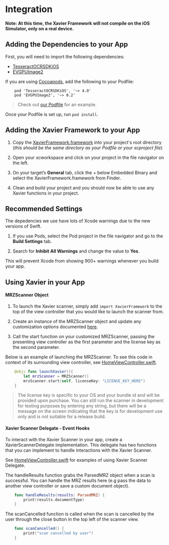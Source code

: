 # Integration
**Note: At this time, the Xavier Framework will not compile on the iOS Simulator, only on a real device.**
## Adding the Dependencies to your App

First, you will need to import the following dependencies:
 * [TesseractOCRSDKiOS](https://github.com/msgrizz/TesseractOCRSDKiOS)
 * [EVGPUImage2](https://github.com/BradLarson/GPUImage2)

If you are using [Cocoapods](https://cocoapods.org), add the following to your Podfile:
```
	pod 'TesseractOCRSDKiOS', '~> 4.0'
 	pod 'EVGPUImage2', '~> 0.2'
```
> Check out [our Podfile](../XavierDemoiOS/Podfile) for an example.

Once your Podfile is set up, run `pod install`.

## Adding the Xavier Framework to your App

1. Copy the [XavierFramework.framework](../XavierDemoiOS/XavierFramework.framework) into your project's root directory (*this should be the same directory as your Podfile or your xcproject file*)

2. Open your xcworkspace and click on your project in the file navigator on the left.

3. On your target’s **General** tab, click the + below Embedded Binary and select the XavierFramework.framework from Finder.

4. Clean and build your project and you should now be able to use any Xavier functions in your project.


## Recommended Settings

The depedencies we use have lots of Xcode warnings due to the new versions of Swift. 

1. If you use Pods, select the Pod project in the file navigator and go to the **Build Settings** tab.

2. Search for **Inhibit All Warnings** and change the value to **Yes**.

This will prevent Xcode from showing 900+ warnings whenever you build your app.

## Using Xavier in your App
#### MRZScanner Object
1. To launch the Xavier scanner, simply add `import XavierFramework` to the top of the view controller that you would like to launch the scanner from.

2. Create an instance of the MRZScanner object and update any customization options documented [here](./customization.md).

3. Call the start function on your customized MRZScanner, passing the presenting view controller as the first parameter and the license key as the second parameter.

Below is an example of launching the MRZScanner. To see this code in context of its surrounding view controller, see [HomeViewController.swift](../XavierDemoiOS/HomeViewController.swift).
```swift
    @objc func launchXavier(){
        let mrzScanner = MRZScanner()
        mrzScanner.start(self, licenseKey: "LICENSE_KEY_HERE")
    }
```
> The license key is specific to your OS and your bundle id and will be provided upon purchase. You can still run the scanner in development for testing purposes by entering any string, but there will be a message on the screen indicating that the key is for development use only and is not suitable for a release build. 

#### Xavier Scanner Delegate - Event Hooks
To interact with the Xavier Scanner in your app, create a XavierScannerDelegate implementation. This delegate has two functions that you can implement to handle interactions with the Xavier Scanner.

See [HomeViewController.swift](../XavierDemoiOS/XavierDemoiOS/HomeViewController.swift) for examples of using Xavier Scanner Delegate.

The handleResults function grabs the ParsedMRZ object when a scan is successful. You can handle the MRZ results here (e.g pass the data to another view controller or save a custom document object).
```swift
    func handleResults(results: ParsedMRZ) {
        print(results.documentType)
    }
```

The scanCancelled function is called when the scan is cancelled by the user through the close button in the top left of the scanner view. 
```swift
    func scanCancelled() {
        print("scan cancelled by user")
    }
```
